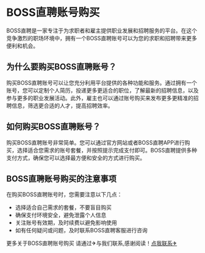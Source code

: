 # BOSS直聘账号购买

BOSS直聘是一家专注于为求职者和雇主提供职业发展和招聘服务的平台。在这个竞争激烈的职场环境中，拥有一个BOSS直聘账号可以为您的求职和招聘带来更多便利和机会。

## 为什么要购买BOSS直聘账号？

购买BOSS直聘账号可以让您充分利用平台提供的各种功能和服务。通过拥有一个账号，您可以定制个人简历，投递更多更适合的职位，了解最新的招聘信息，以及参与更多的职业发展活动。此外，雇主也可以通过账号购买来发布更多更精准的招聘信息，筛选更合适的人才，提高招聘效率。

## 如何购买BOSS直聘账号？

购买BOSS直聘账号非常简单。您可以通过官方网站或者BOSS直聘APP进行购买，选择适合您需求的账号套餐，并按照提示完成支付即可。BOSS直聘提供多种支付方式，确保您可以选择最方便和安全的方式进行购买。

## BOSS直聘账号购买的注意事项

在购买BOSS直聘账号时，您需要注意以下几点：
- 选择适合自己需求的套餐，不要盲目购买
- 确保支付环境安全，避免泄露个人信息
- 关注账号有效期，及时续费以避免影响使用
- 如有任何疑问或问题，及时联系BOSS直聘客服进行咨询

更多关于BOSS直聘账号购买 请通过✈与我们联系,感谢阅读！[点我联系✈](https://img.k02.cc)